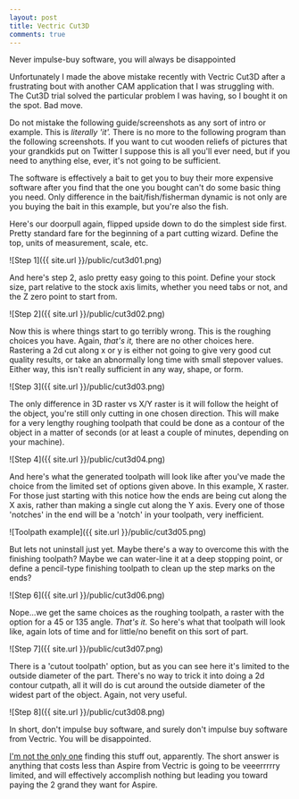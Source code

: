 ```yaml
---
layout: post
title: Vectric Cut3D
comments: true
---
```


<p class="message">
Never impulse-buy software, you will always be disappointed
</p>

Unfortunately I made the above mistake recently with Vectric Cut3D after a frustrating bout with another CAM application that I was struggling with.  The Cut3D trial solved the particular problem I was having, so I bought it on the spot.  Bad move.

Do not mistake the following guide/screenshots as any sort of intro or example.  This is *literally 'it'.*  There is no more to the following program than the following screenshots.  If you want to cut wooden reliefs of pictures that your grandkids put on Twitter I suppose this is all you'll ever need, but if you need to anything else, ever, it's not going to be sufficient.

The software is effectively a bait to get you to buy their more expensive software after you find that the one you bought can't do some basic thing you need.  Only difference in the bait/fish/fisherman dynamic is not only are you buying the bait in this example, but you're also the fish.

Here's our doorpull again, flipped upside down to do the simplest side first.  Pretty standard fare for the beginning of a part cutting wizard.  Define the top, units of measurement, scale, etc.

![Step 1]({{ site.url }}/public/cut3d01.png)

And here's step 2, aslo pretty easy going to this point.  Define your stock size, part relative to the stock axis limits, whether you need tabs or not, and the Z zero point to start from.

![Step 2]({{ site.url }}/public/cut3d02.png)

Now this is where things start to go terribly wrong.  This is the roughing choices you have.  Again, *that's it,* there are no other choices here.  Rastering a 2d cut along x or y is either not going to give very good cut quality results, or take an abnormally long time with small stepover values.  Either way, this isn't really sufficient in any way, shape, or form.

![Step 3]({{ site.url }}/public/cut3d03.png)

The only difference in 3D raster vs X/Y raster is it will follow the height of the object, you're still only cutting in one chosen direction.  This will make for a very lengthy roughing toolpath that could be done as a contour of the object in a matter of seconds (or at least a couple of minutes, depending on your machine).

![Step 4]({{ site.url }}/public/cut3d04.png)

And here's what the generated toolpath will look like after you've made the choice from the limited set of options given above.  In this example, X raster.  For those just starting with this notice how the ends are being cut along the X axis, rather than making a single cut along the Y axis.  Every one of those 'notches' in the end will be a 'notch' in your toolpath, very inefficient.

![Toolpath example]({{ site.url }}/public/cut3d05.png)

But lets not uninstall just yet.  Maybe there's a way to overcome this with the finishing toolpath?  Maybe we can water-line it at a deep stopping point, or define a pencil-type finishing toolpath to clean up the step marks on the ends?

![Step 6]({{ site.url }}/public/cut3d06.png)

Nope...we get the same choices as the roughing toolpath, a raster with the option for a 45 or 135 angle.  *That's it.*  So here's what that toolpath will look like, again lots of time and for little/no benefit on this sort of part.

![Step 7]({{ site.url }}/public/cut3d07.png)

There is a 'cutout toolpath' option, but as you can see here it's limited to the outside diameter of the part.  There's no way to trick it into doing a 2d contour cutpath, all it will do is cut around the outside diameter of the widest part of the object.  Again, not very useful.

![Step 8]({{ site.url }}/public/cut3d08.png)

In short, don't impulse buy software, and surely don't impulse buy software from Vectric.  You will be disappointed.

[I'm not the only one](http://forum.vectric.com/viewtopic.php?f=12&t=19529) finding this stuff out, apparently.  The short answer is anything that costs less than Aspire from Vectric is going to be veeerrrrry limited, and will effectively accomplish nothing but leading you toward paying the 2 grand they want for Aspire.
